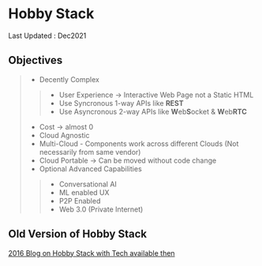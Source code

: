 # Hobby Stack

Last Updated : Dec2021

## Objectives

> - Decently Complex
>> - User Experience -> Interactive Web Page not a Static HTML
>> - Use Syncronous 1-way APIs like **REST**
>> - Use Asyncronous 2-way APIs like **W**eb**S**ocket & **W**eb**RTC**
> - Cost -> almost 0
> - Cloud Agnostic
> - Multi-Cloud - Components work across different Clouds (Not necessarily from same vendor)
> - Cloud Portable -> Can be moved without code change
> - Optional Advanced Capabilities
>> - Conversational AI
>> - ML enabled UX
>> - P2P Enabled
>> - Web 3.0 (Private Internet)

## Old Version of Hobby Stack
[2016 Blog on Hobby Stack with Tech available then](https://julianfrank.wordpress.com/2016/03/05/want-to-build-your-hobby-stack/)